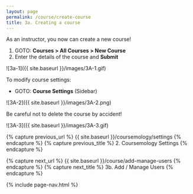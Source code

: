 ```yaml
---
layout: page
permalink: /course/create-course
title: 3a. Creating a course
---
```

	
As an instructor, you now can create a new course!
  1. GOTO: **Courses > All Courses > New Course**
  2. Enter the details of the course and **Submit**

![3a-1]({{ site.baseurl }}/images/3A-1.gif)

To modify course settings: 
  * GOTO: **Course Settings** (Sidebar)

![3A-2]({{ site.baseurl }}/images/3A-2.png)

Be careful not to delete the course by accident!

![3A-3]({{ site.baseurl }}/images/3A-3.gif)

{% capture previous_url %} {{ site.baseurl }}/coursemology/settings {% endcapture %}
{% capture previous_title %} 2. Coursemology Settings {% endcapture %}

{% capture next_url %} {{ site.baseurl }}/course/add-manage-users {% endcapture %}
{% capture next_title %} 3b. Add / Manage Users {% endcapture %}

{% include page-nav.html %}
